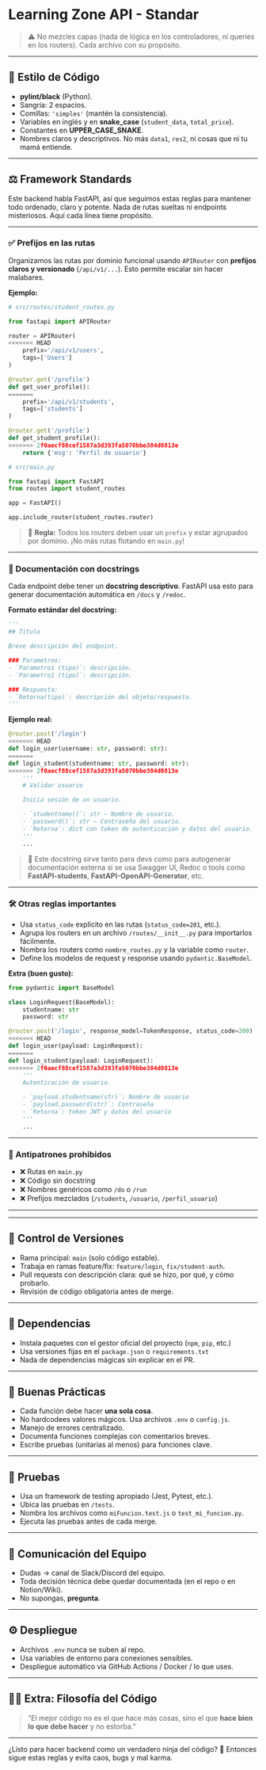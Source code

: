 # Learning Zone API - Standar


> ⚠️ No mezcles capas (nada de lógica en los controladores, ni queries en los routers). Cada archivo con su propósito.

---

## 🧪 Estilo de Código

- **pylint/black** (Python).
- Sangría: 2 espacios.
- Comillas: `'simples'` (mantén la consistencia).
- Variables en inglés y en **snake_case** (`student_data`, `total_price`).
- Constantes en **UPPER_CASE_SNAKE**.
- Nombres claros y descriptivos. No más `data1`, `res2`, ni cosas que ni tu mamá entiende.

---
## ⚖️ Framework Standards

Este backend habla FastAPI, así que seguimos estas reglas para mantener todo ordenado, claro y potente. Nada de rutas sueltas ni endpoints misteriosos. Aquí cada línea tiene propósito.

---

### ✅ Prefijos en las rutas

Organizamos las rutas por dominio funcional usando `APIRouter` con **prefijos claros y versionado** (`/api/v1/...`). Esto permite escalar sin hacer malabares.

**Ejemplo:**

```python
# src/routes/student_routes.py

from fastapi import APIRouter

router = APIRouter(
<<<<<<< HEAD
    prefix='/api/v1/users',
    tags=['Users']
)

@router.get('/profile')
def get_user_profile():
=======
    prefix='/api/v1/students',
    tags=['students']
)

@router.get('/profile')
def get_student_profile():
>>>>>>> 2f0aecf88cef1587a3d393fa5070bbe384d0813e
    return {'msg': 'Perfil de usuario'}
```

```python
# src/main.py

from fastapi import FastAPI
from routes import student_routes

app = FastAPI()

app.include_router(student_routes.router)
```

> 🎯 **Regla:** Todos los routers deben usar un `prefix` y estar agrupados por dominio. ¡No más rutas flotando en `main.py`!

---

### 📝 Documentación con docstrings

Cada endpoint debe tener un **docstring descriptivo**. FastAPI usa esto para generar documentación automática en `/docs` y `/redoc`.

**Formato estándar del docstring:**

```python
'''
## Titulo

Breve descripción del endpoint.

### Parametros:
- `Parametro1 (tipo)`: descripción.
- `Parametro1 (tipo)`: descripción.

### Respuesta:
- `Retorna(tipo)`: descripción del objeto/respuesta.
'''
```

**Ejemplo real:**

```python
@router.post('/login')
<<<<<<< HEAD
def login_user(username: str, password: str):
=======
def login_student(studentname: str, password: str):
>>>>>>> 2f0aecf88cef1587a3d393fa5070bbe384d0813e
    '''
    # Validar usuario

    Inicia sesión de un usuario.

    - `studentname()`: str — Nombre de usuario.
    - `password()`: str — Contraseña del usuario.
    - `Retorna`: dict con token de autenticación y datos del usuario.
    '''
    ...
```

> 🧠 Este docstring sirve tanto para devs como para autogenerar documentación externa si se usa Swagger UI, Redoc o tools como **FastAPI-students**, **FastAPI-OpenAPI-Generator**, etc.

---

### 🛠 Otras reglas importantes

* Usa `status_code` explícito en las rutas (`status_code=201`, etc.).
* Agrupa los routers en un archivo `/routes/__init__.py` para importarlos fácilmente.
* Nombra los routers como `nombre_routes.py` y la variable como `router`.
* Define los modelos de request y response usando `pydantic.BaseModel`.

**Extra (buen gusto):**

```python
from pydantic import BaseModel

class LoginRequest(BaseModel):
    studentname: str
    password: str
```

```python
@router.post('/login', response_model=TokenResponse, status_code=200)
<<<<<<< HEAD
def login_user(payload: LoginRequest):
=======
def login_student(payload: LoginRequest):
>>>>>>> 2f0aecf88cef1587a3d393fa5070bbe384d0813e
    '''
    Autenticación de usuario.

    - `payload.studentname(str)`: Nombre de usuario
    - `payload.password(str)`: Contraseña
    - `Retorna`: token JWT y datos del usuario
    '''
    ...
```

---

### 🚨 Antipatrones prohibidos

* ❌ Rutas en `main.py`
* ❌ Código sin docstring
* ❌ Nombres genéricos como `/do` o `/run`
* ❌ Prefijos mezclados (`/students`, `/usuario`, `/perfil_usuario`)

---

---

## 🔄 Control de Versiones

- Rama principal: `main` (solo código estable).
- Trabaja en ramas feature/fix: `feature/login`, `fix/student-auth`.
- Pull requests con descripción clara: qué se hizo, por qué, y cómo probarlo.
- Revisión de código obligatoria antes de merge.

---

## 🧰 Dependencias

- Instala paquetes con el gestor oficial del proyecto (`npm`, `pip`, etc.)
- Usa versiones fijas en el `package.json` o `requirements.txt`
- Nada de dependencias mágicas sin explicar en el PR.

---

## 🧼 Buenas Prácticas

- Cada función debe hacer **una sola cosa**.
- No hardcodees valores mágicos. Usa archivos `.env` o `config.js`.
- Manejo de errores centralizado.
- Documenta funciones complejas con comentarios breves.
- Escribe pruebas (unitarias al menos) para funciones clave.

---

## 🧪 Pruebas

- Usa un framework de testing apropiado (Jest, Pytest, etc.).
- Ubica las pruebas en `/tests`.
- Nombra los archivos como `miFuncion.test.js` o `test_mi_funcion.py`.
- Ejecuta las pruebas antes de cada merge.

---

## 💬 Comunicación del Equipo

- Dudas → canal de Slack/Discord del equipo.
- Toda decisión técnica debe quedar documentada (en el repo o en Notion/Wiki).
- No supongas, **pregunta**.

---

## ⚙️ Despliegue

- Archivos `.env` nunca se suben al repo.
- Usa variables de entorno para conexiones sensibles.
- Despliegue automático vía GitHub Actions / Docker / lo que uses.

---

## 🧙‍♂️ Extra: Filosofía del Código

> “El mejor código no es el que hace más cosas, sino el que **hace bien lo que debe hacer** y no estorba.”

---

¿Listo para hacer backend como un verdadero ninja del código? 🥷 Entonces sigue estas reglas y evita caos, bugs y mal karma.

